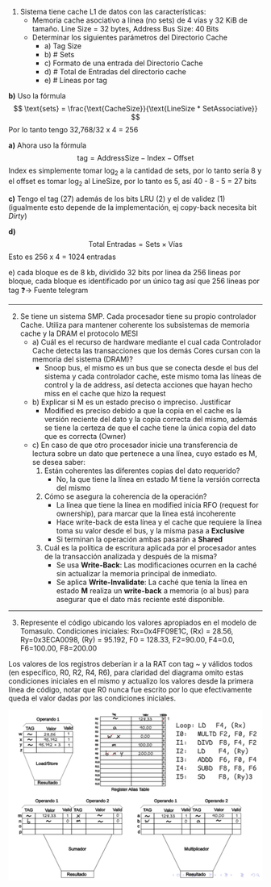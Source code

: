 1. Sistema tiene cache L1 de datos con las características:
	- Memoria cache asociativo a línea (no sets) de 4 vías y 32 KiB de tamaño. Line Size = 32 bytes, Address Bus Size: 40 Bits
	- Determinar los siguientes parámetros del Directorio Cache
		- a) Tag Size
		- b) # Sets
		- c) Formato de una entrada del Directorio Cache
		- d) # Total de Entradas del directorio cache
		- e) # Líneas por tag

**b)** Uso la fórmula $$
\text{sets} =  \frac{\text{CacheSize}}{\text{LineSize * SetAssociative}}
$$
Por lo tanto tengo 32,768/32 x 4 = 256

**a)** Ahora uso la fórmula $$
\text{tag} = \text{AddressSize} - \text{Index} - \text{Offset}
$$
Index es simplemente tomar $\log_{2}$ a la cantidad de sets, por lo tanto sería 8 y el offset es tomar $\log_{2}$ al LineSize, por lo tanto es 5, así 40 - 8 - 5 = 27 bits

**c)** Tengo el tag (27) además de los bits LRU (2) y el de validez (1) (igualmente esto depende de la implementación, ej copy-back necesita bit *Dirty*)

**d)**  $$
\text{Total Entradas} = \text{Sets} \times \text{Vías}
$$
Esto es 256 x 4 = 1024 entradas

e) cada bloque es de 8 kb, dividido 32 bits por linea da 256 lineas por bloque, cada bloque es identificado por un único tag así que 256 lineas por tag ❓-> Fuente telegram

---
2. Se tiene un sistema SMP. Cada procesador tiene su propio controlador Cache. Utiliza para mantener coherente los subsistemas de memoria cache y la DRAM el protocolo MESI
	- a) Cuál es el recurso de hardware mediante el cual cada Controlador Cache detecta las transacciones que los demás Cores cursan con la memoria del sistema (DRAM)?
		- Snoop bus, el mismo es un bus que se conecta desde el bus del sistema y cada controlador cache, este mismo toma las líneas de control y la de address, así detecta acciones que hayan hecho miss en el cache que hizo la request
	- b) Explicar si M es un estado preciso o impreciso. Justificar
		- Modified es preciso debido a que la copia en el cache es la versión reciente del dato y la copia correcta del mismo, además se tiene la certeza de que el cache tiene la única copia del dato que es correcta (Owner)
	- c) En caso de que otro procesador inicie una transferencia de lectura sobre un dato que pertenece a una línea, cuyo estado es M, se desea saber:
		1. Están coherentes las diferentes copias del dato requerido?
			- No, la que tiene la línea en estado M tiene la versión correcta del mismo
		2. Cómo se asegura la coherencia de la operación?
			-  La línea que tiene la línea en modified inicia RFO (request for ownership), para marcar que la línea está incoherente
			-  Hace write-back de esta línea y el cache que requiere la línea toma su valor desde el bus, y la misma pasa a **Exclusive**
			- Si terminan la operación ambas pasarán a **Shared**
		3. Cuál es la política de escritura aplicada por el procesador antes de la transacción analizada y después de la misma?
			- Se usa **Write-Back**: Las modificaciones ocurren en la caché sin actualizar la memoria principal de inmediato.
			- Se aplica **Write-Invalidate**: La caché que tenía la línea en estado **M** realiza un **write-back** a memoria (o al bus) para asegurar que el dato más reciente esté disponible.
---
3. Represente el código ubicando los valores apropiados en el modelo de Tomasulo. Condiciones iniciales: Rx=0x4FF09E1C, (Rx) = 28.56, Ry=0x3ECA0098, (Ry) = 95.192, F0 = 128.33, F2=90.00, F4=0.0, F6=100.00, F8=200.00

Los valores de los registros deberían ir a la RAT con tag  ~ y válidos todos (en específico, R0, R2, R4, R6), para claridad del diagrama omito estas condiciones iniciales en el mismo y actualizo los valores desde la primera línea de código, notar que R0 nunca fue escrito por lo que efectivamente queda el valor dadas por las condiciones iniciales.
 
 ![](adjuntos/tomasulo_solucion_02_08_22.png)